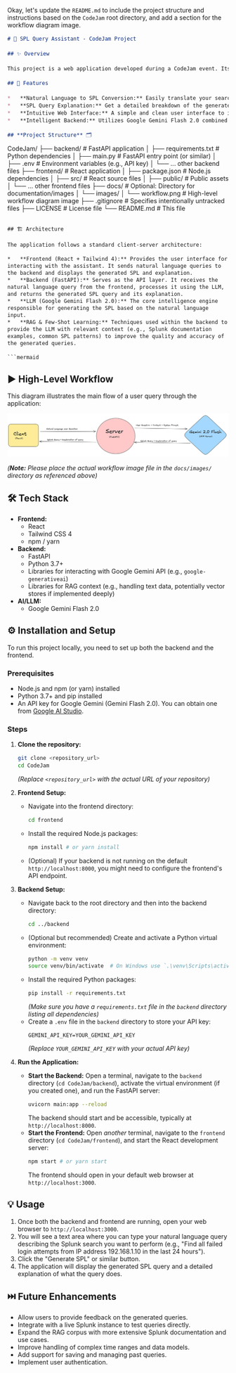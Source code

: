 Okay, let's update the `README.md` to include the project structure and instructions based on the `CodeJam` root directory, and add a section for the workflow diagram image.

```markdown
# 🧠 SPL Query Assistant - CodeJam Project

## ✨ Overview

This project is a web application developed during a CodeJam event. Its primary function is to act as an intelligent assistant for Splunk users. It allows users to enter complex search requirements in natural language (plain English), and the backend, powered by a Large Language Model, translates that request into a valid Splunk Search Processing Language (SPL) query, providing a clear explanation of the generated query.

## 🚀 Features

*   **Natural Language to SPL Conversion:** Easily translate your search needs from human language into precise SPL syntax.
*   **SPL Query Explanation:** Get a detailed breakdown of the generated SPL query, helping you understand each command and its purpose.
*   **Intuitive Web Interface:** A simple and clean user interface to input your queries and view the results.
*   **Intelligent Backend:** Utilizes Google Gemini Flash 2.0 combined with RAG (Retrieval Augmented Generation) and Few-Shot Learning techniques for accurate and relevant query generation.

## **Project Structure** 🗂️

```
CodeJam/
├── backend/             # FastAPI application
│   ├── requirements.txt # Python dependencies
│   ├── main.py          # FastAPI entry point (or similar)
│   ├── .env             # Environment variables (e.g., API key)
│   └── ... other backend files
├── frontend/            # React application
│   ├── package.json     # Node.js dependencies
│   ├── src/             # React source files
│   ├── public/          # Public assets
│   └── ... other frontend files
├── docs/                # Optional: Directory for documentation/images
│   └── images/
│       └── workflow.png # High-level workflow diagram image
├── .gitignore           # Specifies intentionally untracked files
├── LICENSE              # License file
└── README.md            # This file
```

## 🏗️ Architecture

The application follows a standard client-server architecture:

*   **Frontend (React + Tailwind 4):** Provides the user interface for interacting with the assistant. It sends natural language queries to the backend and displays the generated SPL and explanation.
*   **Backend (FastAPI):** Serves as the API layer. It receives the natural language query from the frontend, processes it using the LLM, and returns the generated SPL query and its explanation.
*   **LLM (Google Gemini Flash 2.0):** The core intelligence engine responsible for generating the SPL based on the natural language input.
*   **RAG & Few-Shot Learning:** Techniques used within the backend to provide the LLM with relevant context (e.g., Splunk documentation examples, common SPL patterns) to improve the quality and accuracy of the generated queries.

```mermaid

```

## ▶️ High-Level Workflow

This diagram illustrates the main flow of a user query through the application:

![High-Level Workflow Diagram](./docs/images/Codejam.png)

*(**Note:** Please place the actual workflow image file in the `docs/images/` directory as referenced above)*

## 🛠️ Tech Stack

*   **Frontend:**
    *   React
    *   Tailwind CSS 4
    *   npm / yarn
*   **Backend:**
    *   FastAPI
    *   Python 3.7+
    *   Libraries for interacting with Google Gemini API (e.g., `google-generativeai`)
    *   Libraries for RAG context (e.g., handling text data, potentially vector stores if implemented deeply)
*   **AI/LLM:**
    *   Google Gemini Flash 2.0

## ⚙️ Installation and Setup

To run this project locally, you need to set up both the backend and the frontend.

### Prerequisites

*   Node.js and npm (or yarn) installed
*   Python 3.7+ and pip installed
*   An API key for Google Gemini (Gemini Flash 2.0). You can obtain one from [Google AI Studio](https://aistudio.google.com/).

### Steps

1.  **Clone the repository:**
    ```bash
    git clone <repository_url>
    cd CodeJam
    ```
    *(Replace `<repository_url>` with the actual URL of your repository)*

2.  **Frontend Setup:**
    *   Navigate into the frontend directory:
        ```bash
        cd frontend
        ```
    *   Install the required Node.js packages:
        ```bash
        npm install # or yarn install
        ```
    *   (Optional) If your backend is not running on the default `http://localhost:8000`, you might need to configure the frontend's API endpoint.

3.  **Backend Setup:**
    *   Navigate back to the root directory and then into the backend directory:
        ```bash
        cd ../backend
        ```
    *   (Optional but recommended) Create and activate a Python virtual environment:
        ```bash
        python -m venv venv
        source venv/bin/activate  # On Windows use `.\venv\Scripts\activate`
        ```
    *   Install the required Python packages:
        ```bash
        pip install -r requirements.txt
        ```
        *(Make sure you have a `requirements.txt` file in the `backend` directory listing all dependencies)*
    *   Create a `.env` file in the `backend` directory to store your API key:
        ```env
        GEMINI_API_KEY=YOUR_GEMINI_API_KEY
        ```
        *(Replace `YOUR_GEMINI_API_KEY` with your actual API key)*

4.  **Run the Application:**
    *   **Start the Backend:**
        Open a terminal, navigate to the `backend` directory (`cd CodeJam/backend`), activate the virtual environment (if you created one), and run the FastAPI server:
        ```bash
        uvicorn main:app --reload
        ```
        The backend should start and be accessible, typically at `http://localhost:8000`.
    *   **Start the Frontend:**
        Open *another* terminal, navigate to the `frontend` directory (`cd CodeJam/frontend`), and start the React development server:
        ```bash
        npm start # or yarn start
        ```
        The frontend should open in your default web browser at `http://localhost:3000`.

## 💡 Usage

1.  Once both the backend and frontend are running, open your web browser to `http://localhost:3000`.
2.  You will see a text area where you can type your natural language query describing the Splunk search you want to perform (e.g., "Find all failed login attempts from IP address 192.168.1.10 in the last 24 hours").
3.  Click the "Generate SPL" or similar button.
4.  The application will display the generated SPL query and a detailed explanation of what the query does.

## ⏭️ Future Enhancements

*   Allow users to provide feedback on the generated queries.
*   Integrate with a live Splunk instance to test queries directly.
*   Expand the RAG corpus with more extensive Splunk documentation and use cases.
*   Improve handling of complex time ranges and data models.
*   Add support for saving and managing past queries.
*   Implement user authentication.

